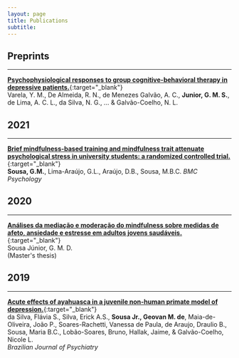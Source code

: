 ```yaml
---
layout: page
title: Publications
subtitle: 
---
```


## Preprints
***
[**Psychophysiological responses to group cognitive-behavioral therapy in depressive patients.**](https://www.researchsquare.com/article/rs-62867/v1){:target="_blank"}  
Varela, Y. M., De Almeida, R. N., de Menezes Galvão, A. C., **Junior, G. M. S.**, de Lima, A. C. L., da Silva, N. G., ... & Galvão-Coelho, N. L.

## 2021
***
[**Brief mindfulness-based training and mindfulness trait attenuate psychological stress in university students: a randomized controlled trial.**](https://doi.org/10.1186/s40359-021-00520-x){:target="_blank"}  
**Sousa, G.M.**, Lima-Araújo, G.L., Araújo, D.B., Sousa, M.B.C.
_BMC Psychology_

## 2020
***
[**Análises da mediação e moderação do mindfulness sobre medidas de afeto, ansiedade e estresse em adultos jovens saudáveis.**](https://repositorio.ufrn.br/jspui/handle/123456789/28431){:target="_blank"}  
Sousa Júnior, G. M. D.  
(Master's thesis)

## 2019
***
[**Acute effects of ayahuasca in a juvenile non-human primate model of depression.**](https://doi.org/10.1590/1516-4446-2018-0140){:target="_blank"}  
da Silva, Flávia S., Silva, Erick A.S., **Sousa Jr., Geovan M. de**, Maia-de-Oliveira, João P., Soares-Rachetti, Vanessa de Paula, de Araujo, Draulio B., Sousa, Maria B.C., Lobão-Soares, Bruno, Hallak, Jaime, & Galvão-Coelho, Nicole L.  
_Brazilian Journal of Psychiatry_
